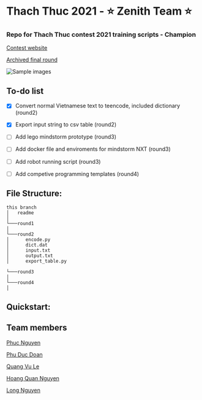 # Thach Thuc 2021 - ⭐ Zenith Team ⭐
### Repo for Thach Thuc contest 2021 training scripts - Champion

[Contest website](https://www.thachthuc.vn/) 

[Archived final round](https://www.thachthuc.vn/tuong-thuat-truc-tiep-chung-ket-thach-thuc-2021-25-04-2021/) 

![Sample images](images/im.jpg)
## To-do list

- [x] Convert normal Vietnamese text to teencode, included dictionary (round2)
- [x] Export input string to csv table (round2)
- [ ] Add lego mindstorm prototype (round3)
- [ ] Add docker file and enviroments for mindstorm NXT (round3)
- [ ] Add robot running script (round3)
- [ ] Add competive programming templates (round4)


## File Structure:
```
this branch
│   readme
│   
└───round1
│      
└───round2
│      encode.py
│      dict.dat
│      input.txt
│      output.txt
│      export_table.py

└───round3
│      
└───round4
│      
```

## Quickstart:


## Team members
[Phuc Nguyen](https://github.com/ndhp2000) 

[Phu Duc Doan](https://github.com/doanphuduc) 

[Quang Vu Le](https://github.com/ktvn100) 

[Hoang Quan Nguyen](https://github.com/wan2000) 

[Long Nguyen](https://github.com/nhtlongcs) 

